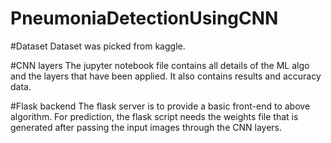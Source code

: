 # PneumoniaDetectionUsingCNN
#Dataset
Dataset was picked from kaggle.

#CNN layers
The jupyter notebook file contains all details of the ML algo and the layers that have been applied.
It also contains results and accuracy data.

#Flask backend
The flask server is to provide a basic front-end to above algorithm.
For prediction, the flask script needs the weights file that is generated after passing the input images 
through the CNN layers. 
